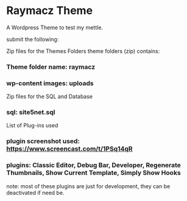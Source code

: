 # Raymacz Theme
A Wordpress Theme to test my mettle.

submit the following:

Zip files for the Themes Folders theme folders (zip) contains:
### Theme folder name: raymacz
### wp-content images: uploads

Zip files for the SQL and Database 
### sql: site5net.sql

List of Plug-ins used 
### plugin screenshot used: https://www.screencast.com/t/1PSq14qR 
### plugins: Classic Editor, Debug Bar, Developer, Regenerate Thumbnails, Show Current Template, Simply Show Hooks 

note: most of these plugins are just for development, they can be deactivated if need be.

